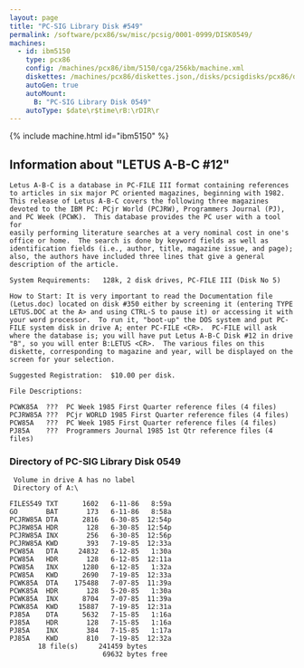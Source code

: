 ```yaml
---
layout: page
title: "PC-SIG Library Disk #549"
permalink: /software/pcx86/sw/misc/pcsig/0001-0999/DISK0549/
machines:
  - id: ibm5150
    type: pcx86
    config: /machines/pcx86/ibm/5150/cga/256kb/machine.xml
    diskettes: /machines/pcx86/diskettes.json,/disks/pcsigdisks/pcx86/diskettes.json
    autoGen: true
    autoMount:
      B: "PC-SIG Library Disk 0549"
    autoType: $date\r$time\rB:\rDIR\r
---
```


{% include machine.html id="ibm5150" %}

## Information about "LETUS A-B-C #12"

    Letus A-B-C is a database in PC-FILE III format containing references
    to articles in six major PC oriented magazines, beginning with 1982.
    This release of Letus A-B-C covers the following three magazines
    devoted to the IBM PC: PCjr World (PCJRW), Programmers Journal (PJ),
    and PC Week (PCWK).  This database provides the PC user with a tool for
    easily performing literature searches at a very nominal cost in one's
    office or home.  The search is done by keyword fields as well as
    identification fields (i.e., author, title, magazine issue, and page);
    also, the authors have included three lines that give a general
    description of the article.
    
    System Requirements:   128k, 2 disk drives, PC-FILE III (Disk No 5)
    
    How to Start: It is very important to read the Documentation file
    (Letus.doc) located on disk #350 either by screening it (entering TYPE
    LETUS.DOC at the A> and using CTRL-S to pause it) or accessing it with
    your word processor.  To run it, "boot-up" the DOS system and put PC-
    FILE system disk in drive A; enter PC-FILE <CR>.  PC-FILE will ask
    where the database is; you will have put Letus A-B-C Disk #12 in drive
    "B", so you will enter B:LETUS <CR>.  The various files on this
    diskette, corresponding to magazine and year, will be displayed on the
    screen for your selection.
    
    Suggested Registration:  $10.00 per disk.
    
    File Descriptions:
    
    PCWK85A  ???  PC Week 1985 First Quarter reference files (4 files)
    PCJRW85A ???  PCjr WORLD 1985 First Quarter reference files (4 files)
    PCW85A   ???  PC Week 1985 First Quarter reference files (4 files)
    PJ85A    ???  Programmers Journal 1985 1st Qtr reference files (4 files)

### Directory of PC-SIG Library Disk 0549

     Volume in drive A has no label
     Directory of A:\

    FILES549 TXT      1602   6-11-86   8:59a
    GO       BAT       173   6-11-86   8:58a
    PCJRW85A DTA      2816   6-30-85  12:54p
    PCJRW85A HDR       128   6-30-85  12:54p
    PCJRW85A INX       256   6-30-85  12:56p
    PCJRW85A KWD       393   7-19-85  12:33a
    PCW85A   DTA     24832   6-12-85   1:30a
    PCW85A   HDR       128   6-12-85  12:11a
    PCW85A   INX      1280   6-12-85   1:32a
    PCW85A   KWD      2690   7-19-85  12:33a
    PCWK85A  DTA    175488   7-07-85  11:39a
    PCWK85A  HDR       128   5-20-85   1:30a
    PCWK85A  INX      8704   7-07-85  11:39a
    PCWK85A  KWD     15887   7-19-85  12:31a
    PJ85A    DTA      5632   7-15-85   1:16a
    PJ85A    HDR       128   7-15-85   1:16a
    PJ85A    INX       384   7-15-85   1:17a
    PJ85A    KWD       810   7-19-85  12:32a
           18 file(s)     241459 bytes
                           69632 bytes free
